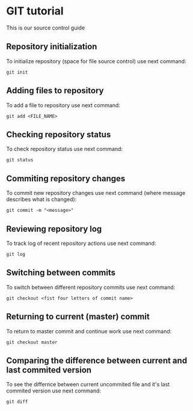 # GIT tutorial

This is our source control guide


## Repository initialization

To initialize repository (space for file source control) use next command: 

```
git init
```

## Adding files to repository

To add a file to repository use next command:

```
git add <FILE_NAME>
```

## Checking repository status

To check repository status use next command:

```
git status
```

## Commiting repository changes

To commit new repository changes use next command (where message describes what is changed):

```
git commit -m "<message>"
```

## Reviewing repository log

To track log of recent repository actions use next command:

```
git log
```

## Switching between commits

To switch between different repository commits use next command:

```
git checkout <fist four letters of commit name>
```

## Returning to current (master) commit

To return to master commit and continue work use next command:

```
git checkout master
```

## Comparing the difference between current and last commited version

To see the differnce between current uncommited file and it's last commited version use next command:

```
git diff
```

